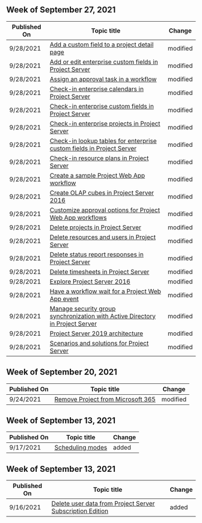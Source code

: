 <!-- This file is generated automatically each week. Changes made to this file will be overwritten.-->



## Week of September 27, 2021


| Published On |Topic title | Change |
|------|------------|--------|
| 9/28/2021 | [Add a custom field to a project detail page](/Project/add-a-custom-field-to-a-project-detail-page) | modified |
| 9/28/2021 | [Add or edit enterprise custom fields in Project Server](/Project/add-or-edit-enterprise-custom-fields-in-project-server) | modified |
| 9/28/2021 | [Assign an approval task in a workflow](/Project/assign-an-approval-task-in-a-workflow) | modified |
| 9/28/2021 | [Check-in enterprise calendars in Project Server](/Project/check-in-enterprise-calendars-in-project-server) | modified |
| 9/28/2021 | [Check-in enterprise custom fields in Project Server](/Project/check-in-enterprise-custom-fields-in-project-server) | modified |
| 9/28/2021 | [Check-in enterprise projects in Project Server](/Project/check-in-enterprise-projects-in-project-server) | modified |
| 9/28/2021 | [Check-in lookup tables for enterprise custom fields in Project Server](/Project/check-in-lookup-tables-for-enterprise-custom-fields-in-project-server) | modified |
| 9/28/2021 | [Check-in resource plans in Project Server](/Project/check-in-resource-plans-in-project-server) | modified |
| 9/28/2021 | [Create a sample Project Web App workflow](/Project/create-a-sample-project-web-app-workflow) | modified |
| 9/28/2021 | [Create OLAP cubes in Project Server 2016](/Project/create-olap-cubes-in-project-server-2016) | modified |
| 9/28/2021 | [Customize approval options for Project Web App workflows](/Project/customize-approval-options-for-project-web-app-workflows) | modified |
| 9/28/2021 | [Delete projects in Project Server](/Project/delete-projects-in-project-server) | modified |
| 9/28/2021 | [Delete resources and users in Project Server](/Project/delete-resources-and-users-in-project-server) | modified |
| 9/28/2021 | [Delete status report responses in Project Server](/Project/delete-status-report-responses-in-project-server) | modified |
| 9/28/2021 | [Delete timesheets in Project Server](/Project/delete-timesheets-in-project-server) | modified |
| 9/28/2021 | [Explore Project Server 2016](/Project/explore-project-server-2016) | modified |
| 9/28/2021 | [Have a workflow wait for a Project Web App event](/Project/have-a-workflow-wait-for-a-project-web-app-event) | modified |
| 9/28/2021 | [Manage security group synchronization with Active Directory in Project Server](/Project/manage-security-group-synchronization-with-active-directory-in-project-server) | modified |
| 9/28/2021 | [Project Server 2019 architecture](/Project/project-server-2019-architecture) | modified |
| 9/28/2021 | [Scenarios and solutions for Project Server](/Project/scenarios-and-solutions-for-project-server) | modified |


## Week of September 20, 2021


| Published On |Topic title | Change |
|------|------------|--------|
| 9/24/2021 | [Remove Project from Microsoft 365](/project-for-the-web/remove-roadmap-from-office-365) | modified |


## Week of September 13, 2021


| Published On |Topic title | Change |
|------|------------|--------|
| 9/17/2021 | [Scheduling modes](/project-for-the-web/scheduling-modes) | added |


## Week of September 13, 2021


| Published On |Topic title | Change |
|------|------------|--------|
| 9/16/2021 | [Delete user data from Project Server Subscription Edition](/Project/delete-user-data-project-server-subscription-edition) | added |
